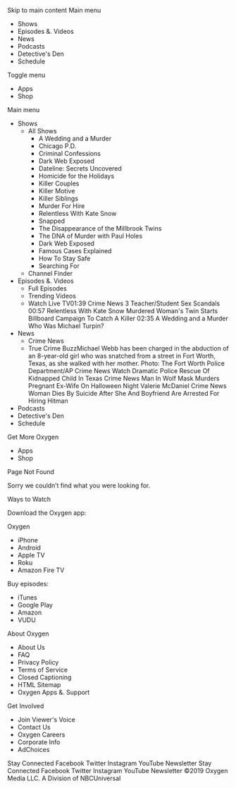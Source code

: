 Skip to main content Main menu

*   Shows
*   Episodes &. Videos
*   News
*   Podcasts
*   Detective's Den
*   Schedule

Toggle menu

*   Apps
*   Shop

Main menu

*   Shows
    *   All Shows
        *   A Wedding and a Murder
        *   Chicago P.D.
        *   Criminal Confessions
        *   Dark Web Exposed
        *   Dateline: Secrets Uncovered
        *   Homicide for the Holidays
        *   Killer Couples
        *   Killer Motive
        *   Killer Siblings
        *   Murder For Hire
        *   Relentless With Kate Snow
        *   Snapped
        *   The Disappearance of the Millbrook Twins
        *   The DNA of Murder with Paul Holes
        *   Dark Web Exposed
        *   Famous Cases Explained
        *   How To Stay Safe
        *   Searching For
    *   Channel Finder
*   Episodes &. Videos
    *   Full Episodes
    *   Trending Videos
    *   Watch Live TV01:39 Crime News 3 Teacher/Student Sex Scandals 00:57 Relentless With Kate Snow Murdered Woman's Twin Starts Billboard Campaign To Catch A Killer 02:35 A Wedding and a Murder Who Was Michael Turpin?
*   News
    *   Crime News
    *   True Crime BuzzMichael Webb has been charged in the abduction of an 8-year-old girl who was snatched from a street in Fort Worth, Texas, as she walked with her mother. Photo: The Fort Worth Police Department/AP Crime News Watch Dramatic Police Rescue Of Kidnapped Child In Texas Crime News Man In Wolf Mask Murders Pregnant Ex-Wife On Halloween Night Valerie McDaniel Crime News Woman Dies By Suicide After She And Boyfriend Are Arrested For Hiring Hitman
*   Podcasts
*   Detective's Den
*   Schedule

Get More Oxygen

*   Apps
*   Shop

Page Not Found

Sorry we couldn’t find what you were looking for.

Ways to Watch

Download the Oxygen app:

Oxygen

*   iPhone
*   Android
*   Apple TV
*   Roku
*   Amazon Fire TV

Buy episodes:

*   iTunes
*   Google Play
*   Amazon
*   VUDU

About Oxygen

*   About Us
*   FAQ
*   Privacy Policy
*   Terms of Service
*   Closed Captioning
*   HTML Sitemap
*   Oxygen Apps &. Support

Get Involved

*   Join Viewer's Voice
*   Contact Us
*   Oxygen Careers
*   Corporate Info
*   AdChoices

Stay Connected Facebook Twitter Instagram YouTube Newsletter Stay Connected Facebook Twitter Instagram YouTube Newsletter ©2019 Oxygen Media LLC. A Division of NBCUniversal